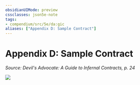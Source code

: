 ```yaml
---
obsidianUIMode: preview
cssclasses: json5e-note
tags:
- compendium/src/5e/da:gic
aliases: ["Appendix D: Sample Contract"]
---
```

# Appendix D: Sample Contract
*Source: Devil's Advocate: A Guide to Infernal Contracts, p. 24* 

![](https://raw.githubusercontent.com/TheGiddyLimit/homebrew/master/_img/DAGIC/Devil_contract.png#center)